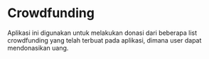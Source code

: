 # Crowdfunding
Aplikasi ini digunakan untuk melakukan donasi dari beberapa list crowdfunding yang telah terbuat pada aplikasi, dimana user dapat mendonasikan uang.
